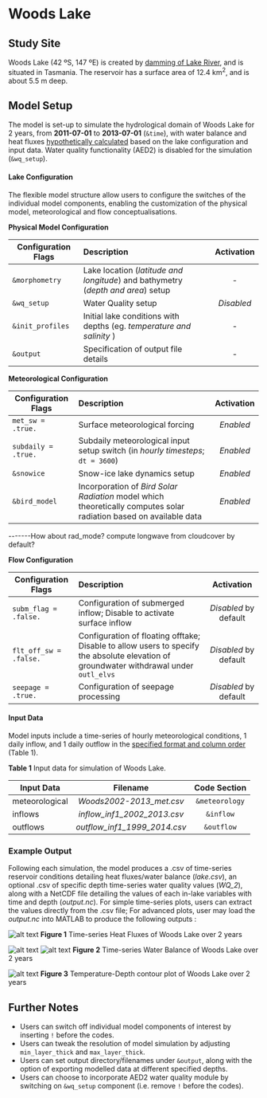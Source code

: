 # Woods Lake

## Study Site
Woods Lake (42 ºS, 147 ºE) is created by [damming of Lake River](https://m.ifs.tas.gov.au/about-us/publications/woods-lake-brochure), and is situated in Tasmania.
The reservoir has a surface area of 12.4 km<sup>2</sup>, and is about 5.5 m deep.

## Model Setup
The model is set-up to simulate the hydrological domain of Woods Lake for 2 years, from **2011-07-01** to **2013-07-01** (`&time`), with water balance and heat fluxes [hypothetically calculated](http://aed.see.uwa.edu.au/research/models/GLM/downloads/AED_GLM_v2_0b0_20141025.pdf) based on the lake configuration and input data. Water quality functionality (AED2) is disabled for the simulation (`&wq_setup`).


#### Lake Configuration
The flexible model structure allow users to configure the switches of the individual model components, enabling the customization of the physical model, meteorological and flow conceptualisations.


**Physical Model Configuration**

| Configuration Flags | Description | Activation |
| ---------------- |:----------|:-----------:|
| `&morphometry` | Lake location (*latitude and longitude*) and bathymetry (*depth and area*) setup | - |
| `&wq_setup` | Water Quality setup | *Disabled* |
| `&init_profiles` | Initial lake conditions with depths (eg. *temperature and salinity* ) | - |
| `&output` | Specification of output file details | - |

**Meteorological Configuration**

| Configuration Flags | Description | Activation|
| ---------------- |:----------|:-----------:|
| `met_sw = .true.` | Surface meteorological forcing | *Enabled* |
| `subdaily = .true.` | Subdaily meteorological input setup switch (in *hourly timesteps*; `dt = 3600`) | *Enabled* |
| `&snowice` | Snow-ice lake dynamics setup | *Enabled* |
| `&bird_model` | Incorporation of *Bird Solar Radiation* model which theoretically computes solar radiation based on available data| *Enabled* |
-------How about rad_mode? compute longwave from cloudcover by default?

**Flow Configuration**

| Configuration Flags | Description | Activation |
| ---------------- |:----------|:-----------:|
| `subm_flag = .false.` | Configuration of submerged inflow; Disable to activate surface inflow | *Disabled* by default|
| `flt_off_sw = .false.` | Configuration of floating offtake; Disable to allow users to specify the absolute elevation of groundwater withdrawal under `outl_elvs`  | *Disabled* by default |
| `seepage = .true.` | Configuration of seepage processing | *Disabled* by default|


#### Input Data
Model inputs include a time-series of hourly meteorological conditions, 1 daily inflow, and 1 daily outflow in the [specified format and column order](http://aed.see.uwa.edu.au/research/models/GLM/downloads/AED_GLM_v2_0b0_20141025.pdf) (Table 1).

**Table 1**  Input data for simulation of Woods Lake.

| Input Data     | Filename   | Code Section |
| ---------------- |:----------:|:-----------:|
| meteorological | *Woods2002-2013_met.csv*| `&meteorology`|
| inflows | *inflow_inf1_2002_2013.csv* |`&inflow`|
| outflows | *outflow_inf1_1999_2014.csv*|`&outflow`|

### Example Output
Following each simulation, the model produces a .csv of time-series reservoir conditions detailing heat fluxes/water balance (*lake.csv*), an optional .csv of specific depth time-series water quality values (*WQ_2*), along with a NetCDF file detailing the values of each in-lake variables with time and depth (*output.nc*). For simple time-series plots, users can extract the values directly from the .csv file; For advanced plots, user may load the *output.nc* into MATLAB to produce the following outputs :

![alt text](https://fuybrg.dm2302.livefilestore.com/y4mrPpzJaxiaCzvSwj5P68EVVIcf3yqTTVOaFH711W4Wl51nyKPBk-2-X7YuRBbsHNo1d_TsHSqQ8ym2vYhdAXK1rghFA6943zWjUstpYTg7Vx1BtBuwSMFm66jrpKuoxL_GL0AIWfJh9m2J14pn0-Ix_OU3nYsT3RdcCbIfHtdGn-S2scpoWZ5EvVs03O9VLpiV9Fii-Gc6YD7NnuKpBw6h__15on4SaM0J9bohuaouAQ?width=1460&height=565&cropmode=none)
**Figure 1** Time-series Heat Fluxes of Woods Lake over 2 years

![alt text](https://gpybrg-dm2305.files.1drv.com/y4mHMR-dSFqcCnpBsJeDaDouiA_GYuT3wjrYkcTNVfeeENwCWRISAf9WASzFkvSWhdfIjdfWFDbVSw4972OJwdPHsShCBPb_fmyuO9vR8h-9IPHWp1RxD2TXHAq3-Z8TkM4EMoXI-9l8e7nznN4CyWHIvwgduC2JZTvbXFK6-8SvZtI242yKzZXphE2IcUq__4_lyKG-jFeid4DrkY0OxjJBn0TGj4jp-AoiW1WhApG5UI?width=1460&height=565&cropmode=none)
![alt text](https://guybrg-dm2306.files.1drv.com/y4m4HbqTyp2Qiuc2isUrvewt6LOXUb_xVkdYZepbfvwXH0L1YAM5lk7YWDqylsXQO1PFZGL8lAFZZRdLgbsuVJWAevfqA9s3P9TCBWaFAKh5p5MkWOG6_A1qaNA4NTF_RuBZWMRi2_E6giTyKoEP1if0ERmPYP75zLG6kAbSmAEiHJxDUNSg6O-AOaBgm7Ptaqx8WjL8eDolua_aganAyLMggBaFJt68Xqgy-y0fjnPsGk?width=1460&height=565&cropmode=none)
**Figure 2** Time-series Water Balance of Woods Lake over 2 years


![alt text](https://eow2iw-dm2pap001.files.1drv.com/y4mkDHLVtOzvbrZLIEPrav7tRuRcv0KfiBBB56pTGw7dAlPi-xr8lS9QatH4eTfcDTYHbloqGI0wHw1ZC6006BzO4yBiFp-GdhgewFZR6nxbg2y4ydpJVIOy0KQvrGbdoCO6-X4zbQprkgXDxgIQbyjFQXtqDE70zMNvIb90aNXQ5wu-y8ktdQZWmRzUw8YWqJO5-24SPyE_CBskXlqiQcg0QDJnXPOW0HfVIM14kjB0fQ?width=875&height=656&cropmode=none)
**Figure 3** Temperature-Depth contour plot of Woods Lake over 2 years


## Further Notes
- Users can switch off individual model components of interest by inserting `!` before the codes.
- Users can tweak the resolution of model simulation by adjusting `min_layer_thick` and `max_layer_thick`.
- Users can set output directory/filenames under `&output`, along with the option of exporting modelled data at different specified depths.
- Users can choose to incorporate AED2 water quality module by switching on `&wq_setup` component (i.e. remove `!` before the codes).

